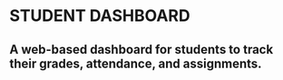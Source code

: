 # STUDENT DASHBOARD

## A web-based dashboard for students to track their grades, attendance, and assignments.
